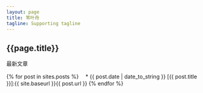 ```yaml
---
layout: page
title: 苇叶舟 
tagline: Supporting tagline
---
```


## {{page.title}}

最新文章

{% for post in sites.posts %}
　* {{ post.date | date_to_string }} [{{ post.title }}]:{{ site.baseurl }}{{ post.url }}
{% endfor %}
